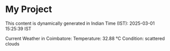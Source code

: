 # My Project

This content is dynamically generated in Indian Time (IST): 2025-03-01 15:25:39 IST


Current Weather in Coimbatore:
Temperature: 32.88 °C
Condition: scattered clouds
